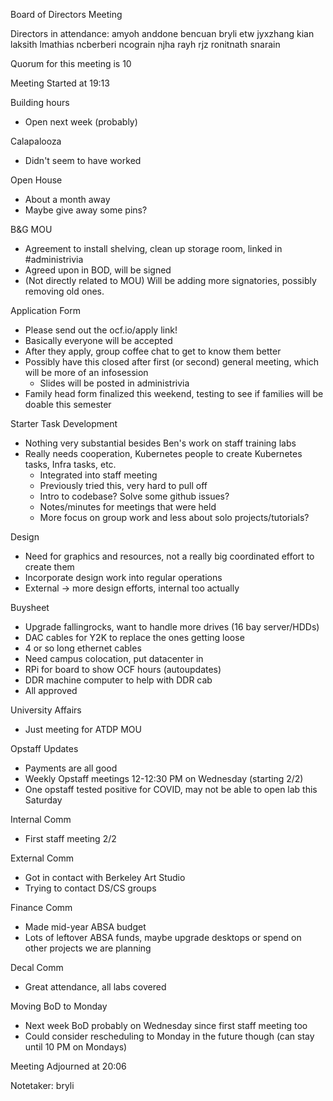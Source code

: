 Board of Directors Meeting

Directors in attendance:
amyoh
anddone
bencuan
bryli
etw
jyxzhang
kian
laksith
lmathias
ncberberi
ncograin
njha
rayh
rjz
ronitnath
snarain


Quorum for this meeting is 10

Meeting Started at 19:13

Building hours
 - Open next week (probably)

Calapalooza
 - Didn't seem to have worked

Open House
 - About a month away
 - Maybe give away some pins?

B&G MOU
 - Agreement to install shelving, clean up storage room, linked in #administrivia
 - Agreed upon in BOD, will be signed
 - (Not directly related to MOU) Will be adding more signatories, possibly removing old ones.

Application Form
 - Please send out the ocf.io/apply link!
 - Basically everyone will be accepted
 - After they apply, group coffee chat to get to know them better
 - Possibly have this closed after first (or second) general meeting, which will be more of an infosession
   - Slides will be posted in administrivia
 - Family head form finalized this weekend, testing to see if families will be doable this semester

Starter Task Development
 - Nothing very substantial besides Ben's work on staff training labs
 - Really needs cooperation, Kubernetes people to create Kubernetes tasks, Infra tasks, etc.
   - Integrated into staff meeting
   - Previously tried this, very hard to pull off
   - Intro to codebase? Solve some github issues?
   - Notes/minutes for meetings that were held
   - More focus on group work and less about solo projects/tutorials?

Design
 - Need for graphics and resources, not a really big coordinated effort to create them
 - Incorporate design work into regular operations
 - External -> more design efforts, internal too actually

Buysheet
 - Upgrade fallingrocks, want to handle more drives (16 bay server/HDDs)
 - DAC cables for Y2K to replace the ones getting loose
 - 4 or so long ethernet cables
 - Need campus colocation, put datacenter in
 - RPi for board to show OCF hours (autoupdates)
 - DDR machine computer to help with DDR cab
 - All approved

University Affairs
 - Just meeting for ATDP MOU

Opstaff Updates
 - Payments are all good
 - Weekly Opstaff meetings 12-12:30 PM on Wednesday (starting 2/2)
 - One opstaff tested positive for COVID, may not be able to open lab this Saturday

Internal Comm
 - First staff meeting 2/2

External Comm
 - Got in contact with Berkeley Art Studio
 - Trying to contact DS/CS groups

Finance Comm
 - Made mid-year ABSA budget
 - Lots of leftover ABSA funds, maybe upgrade desktops or spend on other projects we are planning

Decal Comm
 - Great attendance, all labs covered

Moving BoD to Monday
 - Next week BoD probably on Wednesday since first staff meeting too
 - Could consider rescheduling to Monday in the future though (can stay until 10 PM on Mondays)

Meeting Adjourned at 20:06

Notetaker: bryli
